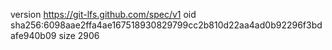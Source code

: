 version https://git-lfs.github.com/spec/v1
oid sha256:6098aae2ffa4ae167518930829799cc2b810d22aa4ad0b92296f3bdafe940b09
size 2906
